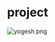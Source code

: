 # project
![yogesh png](https://user-images.githubusercontent.com/55421382/197924317-cff1195d-d08a-4c1e-bef9-6268ef600623.jpg)
